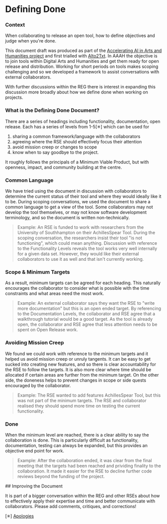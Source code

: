 # Defining Done

### Context

When collaborating to release an open tool, how to define objectives and judge when you're done. 

This document draft was produced as part of the [Accelerating AI in Arts and Humanities project](https://github.com/alan-turing-institute/Hut23/issues/1049) and first trialled with [Alto2Txt](https://github.com/Living-with-machines/alto2txt). In AAAH the objective is to join tools within Digital Arts and Humanities and get them ready for open release and distribution. Working for short periods on tools makes scoping challenging and so we developed a framework to assist conversations with external collaborators. 

With further discussions within the REG there is interest in expanding this discussion more broadly about how we define done when working on projects. 

### What is the Defining Done Document?

There are a series of headings including functionality, documentation, open release. Each has a series of levels from 1-5[✳︎] which can be used for 
1) sharing a common framework/language with the collaborators 
2) agreeing where the RSE should effectively focus their attention 
3) avoid mission creep or changes to scope 
4) know when to say goodbye to the project. 

It roughly follows the principals of a Minimum Viable Product, but with openness, impact, and community building at the centre. 

### Common Language

We have tried using the document in discussion with collaborators to determine the current status of their tool and where they would ideally like it to be. During scoping conversations, we used the document to share a common language to get a view of the tool. Some collaborators may not develop the tool themselves, or may not know software development terminology, and so the document is written non-technically. 

> Example:
> An RSE is funded to work with researchers from the University of Southhampton on their AchillesSpear Tool. During the scoping conversation, the researchers insist their tool "is not functioning", which could mean anything. Discussion with reference to the Functionality Levels reveals the tool works very well internally for a given data set. However, they would like their external collaborators to use it as well and that isn't currently working.

### Scope & Minimum Targets

As a result, minimum targets can be agreed for each heading. This naturally encourages the collaborator to consider what is possible with the time constraints and what areas need the most work.

> Example:
> An external collaborator says they want the RSE to "write more documentation" but this is an open ended target. By referencing to the Documentation Levels, the collaborator and RSE agree that a walkthrough tutorial would be a good target. As the tool is already open, the collaborator and RSE agree that less attention needs to be spent on Open Release work. 

### Avoiding Mission Creep

We found we could work with reference to the minimum targets and it helped us avoid mission creep or unruly tangents. It can be easy to get sucked into creating new features, and so there is clear accountability for the RSE to follow the targets. It is also more clear where time should be allocated if certain areas are further from the minimum target. On the other side, the doneness helps to prevent changes in scope or side quests encouraged by the collaborator. 

> Example:
> The RSE wanted to add features AchillesSpear Tool, but this was not part of the minimum targets. The RSE and collaborator realised they should spend more time on testing the current functionality. 

### Done

When the minimum level are reached, there is a clear ability to say the collaboration is done. This is particularly difficult as functionality, documentation, testing can always be expanded, but this provides an objective end point for work. 

> Example:
> After the collaboration ended, it was clear from the final meeting that the targets had been reached and prividing finality to the collaboration. It made it easier for the RSE to decline further code reviews beyond the funding of the project. 

## Improving the Document

It is part of a bigger conversation within the REG and other RSEs about how to effectively apply their expertise and time and better communicate with collaborators. Please add comments, critiques, and corrections! 

[✳︎] [Apologies](https://en.wikipedia.org/wiki/Zero-based_numbering)
